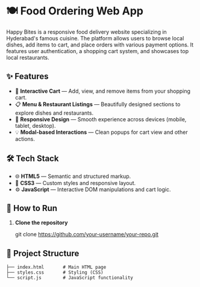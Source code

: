 
# 🍽️ Food Ordering Web App

Happy Bites is a responsive food delivery website specializing in Hyderabad's famous cuisine. The platform allows users to browse local dishes, add items to cart, and place orders with various payment options. It features user authentication, a shopping cart system, and showcases top local restaurants.

## ✨ Features

- 🛒 **Interactive Cart** — Add, view, and remove items from your shopping cart.
- 📋 **Menu & Restaurant Listings** — Beautifully designed sections to explore dishes and restaurants.
- 📱 **Responsive Design** — Smooth experience across devices (mobile, tablet, desktop).
- 💡 **Modal-based Interactions** — Clean popups for cart view and other actions.

## 🛠️ Tech Stack

- 🌐 **HTML5** — Semantic and structured markup.
- 🎨 **CSS3** — Custom styles and responsive layout.
- ⚙️ **JavaScript** — Interactive DOM manipulations and cart logic.

## 🚀 How to Run

1. **Clone the repository**  
   
   git clone https://github.com/your-username/your-repo.git
   


## 🧩 Project Structure

```
├── index.html       # Main HTML page
├── styles.css       # Styling (CSS)
└── script.js        # JavaScript functionality
```
